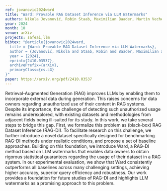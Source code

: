 ```yaml
---
ref: jovanovic2024ward
title: "Ward: Provable RAG Dataset Inference via LLM Watermarks"
authors: Nikola Jovanović, Robin Staab, Maximilian Baader, Martin Vechev
year: 2024
month: 10
venue: arXiv
projects: safeai,llm
bibtex: "@article{jovanovic2024ward,
  title = {Ward: Provable RAG Dataset Inference via LLM Watermarks},
  author = {Jovanović, Nikola and Staab, Robin and Baader, Maximilian and Vechev, Martin},
  year = {2024},
  eprint={2410.03537},
  archivePrefix={arXiv},
  primaryClass={cs.LG}
}"
paper: https://arxiv.org/pdf/2410.03537
---
```


Retrieval-Augmented Generation (RAG) improves LLMs by enabling them to incorporate external data during generation. This raises concerns for data owners regarding unauthorized use of their content in RAG systems. Despite its importance, the challenge of detecting such unauthorized usage remains underexplored, with existing datasets and methodologies from adjacent fields being ill-suited for its study. In this work, we take several steps to bridge this gap. First, we formalize this problem as (black-box) RAG Dataset Inference (RAG-DI). To facilitate research on this challenge, we further introduce a novel dataset specifically designed for benchmarking RAG-DI methods under realistic conditions, and propose a set of baseline approaches. Building on this foundation, we introduce Ward, a RAG-DI method based on LLM watermarks that enables data owners to obtain rigorous statistical guarantees regarding the usage of their dataset in a RAG system. In our experimental evaluation, we show that Ward consistently outperforms all baselines across many challenging settings, achieving higher accuracy, superior query efficiency and robustness. Our work provides a foundation for future studies of RAG-DI and highlights LLM watermarks as a promising approach to this problem.